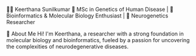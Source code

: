👩‍🔬 Keerthana Sunilkumar
🔬 MSc in Genetics of Human Disease | 🧬 Bioinformatics & Molecular Biology Enthusiast | 🧠 Neurogenetics Researcher

👋 About Me
Hi! I'm Keerthana,  a researcher with a strong foundation in molecular biology and bioinformatics, fueled by a passion for uncovering the complexities of neurodegenerative diseases.


